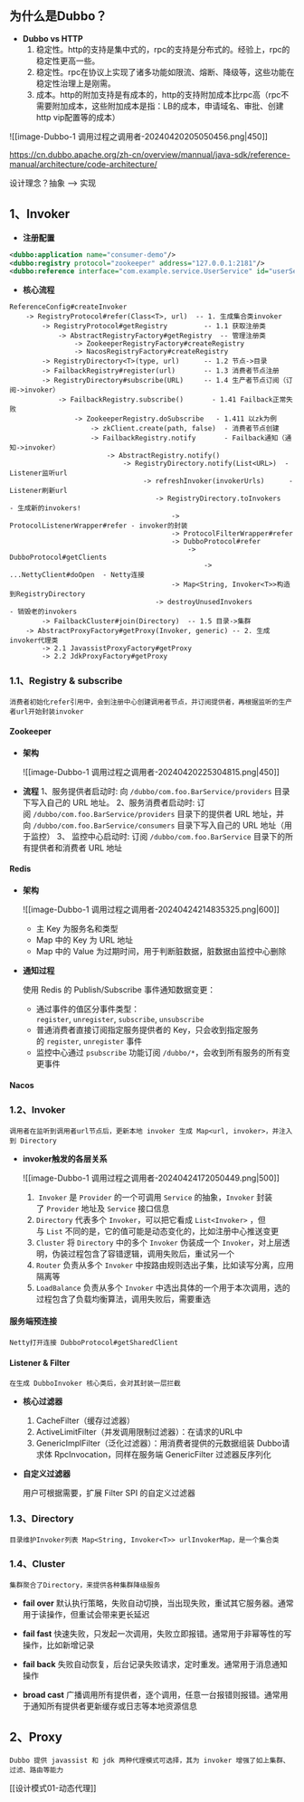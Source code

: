 
## 为什么是Dubbo？

 - **Dubbo vs  HTTP**
	1.  稳定性。http的支持是集中式的，rpc的支持是分布式的。经验上，rpc的稳定性更高一些。
	2.  稳定性。rpc在协议上实现了诸多功能如限流、熔断、降级等，这些功能在稳定性治理上是刚需。
	3.  成本。http的附加支持是有成本的，http的支持附加成本比rpc高（rpc不需要附加成本，这些附加成本是指：LB的成本，申请域名、审批、创建http vip配置等的成本）


![[image-Dubbo-1 调用过程之调用者-20240420205050456.png|450]]

https://cn.dubbo.apache.org/zh-cn/overview/mannual/java-sdk/reference-manual/architecture/code-architecture/

设计理念？抽象 --> 实现

## 1、Invoker

-  **注册配置**

```xml
<dubbo:application name="consumer-demo"/>
<dubbo:registry protocol="zookeeper" address="127.0.0.1:2181"/>
<dubbo:reference interface="com.example.service.UserService" id="userService" check="false" url="dubbo://userService.provider-demo"/>
```


-  **核心流程**

```text
ReferenceConfig#createInvoker
	-> RegistryProtocol#refer(Class<T>, url)  -- 1. 生成集合类invoker
		-> RegistryProtocol#getRegistry         -- 1.1 获取注册类
			-> AbstractRegistryFactory#getRegistry  -- 管理注册类
				-> ZookeeperRegistryFactory#createRegistry 
				-> NacosRegistryFactory#createRegistry
		-> RegistryDirectory<T>(type, url)      -- 1.2 节点->目录
		-> FailbackRegistry#register(url)       -- 1.3 消费者节点注册
		-> RegistryDirectory#subscribe(URL)     -- 1.4 生产者节点订阅（订阅->invoker）
		    -> FailbackRegistry.subscribe()       - 1.41 Failback正常失败
				-> ZookeeperRegistry.doSubscribe   - 1.411 以zk为例
				    -> zkClient.create(path, false)  - 消费者节点创建
				    -> FailbackRegistry.notify       - Failback通知（通知->invoker）
					    -> AbstractRegistry.notify()  
					        -> RegistryDirectory.notify(List<URL>)  - Listener监听url
						         -> refreshInvoker(invokerUrls)      - Listener刷新url    
						            -> RegistryDirectory.toInvokers   - 生成新的invokers!  
							            -> ProtocolListenerWrapper#refer - invoker的封装
							            -> ProtocolFilterWrapper#refer
							            -> DubboProtocol#refer
								            -> DubboProtocol#getClients
										        -> ...NettyClient#doOpen  - Netty连接
										-> Map<String, Invoker<T>>构造到RegistryDirectory
						            -> destroyUnusedInvokers             - 销毁老的invokers
		-> FailbackCluster#join(Directory)  -- 1.5 目录->集群
	-> AbstractProxyFactory#getProxy(Invoker, generic) -- 2. 生成invoker代理类
		-> 2.1 JavassistProxyFactory#getProxy
		-> 2.2 JdkProxyFactory#getProxy
```


### 1.1、Registry & subscribe

	消费者初始化refer引用中，会到注册中心创建调用者节点，并订阅提供者，再根据监听的生产者url开始封装invoker

#### Zookeeper

- **架构**
  
	![[image-Dubbo-1 调用过程之调用者-20240420225304815.png|450]]

-  **流程**
	1、服务提供者启动时:  向 `/dubbo/com.foo.BarService/providers` 目录下写入自己的 URL 地址。
	2、服务消费者启动时:  订阅 `/dubbo/com.foo.BarService/providers` 目录下的提供者 URL 地址，并向 `/dubbo/com.foo.BarService/consumers` 目录下写入自己的 URL 地址（用于监控）
	3、 监控中心启动时: 订阅 `/dubbo/com.foo.BarService` 目录下的所有提供者和消费者 URL 地址


#### Redis

- **架构**

	![[image-Dubbo-1 调用过程之调用者-20240424214835325.png|600]]
	
	- 主 Key 为服务名和类型
	- Map 中的 Key 为 URL 地址
	- Map 中的 Value 为过期时间，用于判断脏数据，脏数据由监控中心删除


- **通知过程**
  
	使用 Redis 的 Publish/Subscribe 事件通知数据变更：
	- 通过事件的值区分事件类型：`register`, `unregister`, `subscribe`, `unsubscribe`
	- 普通消费者直接订阅指定服务提供者的 Key，只会收到指定服务的 `register`, `unregister` 事件
	- 监控中心通过 `psubscribe` 功能订阅 `/dubbo/*`，会收到所有服务的所有变更事件

#### Nacos


### 1.2、Invoker

	调用者在监听到调用者url节点后，更新本地 invoker 生成 Map<url, invoker>，并注入到 Directory

-  **invoker触发的各层关系**
	
	![[image-Dubbo-1 调用过程之调用者-20240424172050449.png|500]]
	
	1.  `Invoker` 是 `Provider` 的一个可调用 `Service` 的抽象，`Invoker` 封装了 `Provider` 地址及 `Service` 接口信息
	2. `Directory` 代表多个 `Invoker`，可以把它看成 `List<Invoker>` ，但与 `List` 不同的是，它的值可能是动态变化的，比如注册中心推送变更
	3. `Cluster` 将 `Directory` 中的多个 `Invoker` 伪装成一个 `Invoker`，对上层透明，伪装过程包含了容错逻辑，调用失败后，重试另一个
	4. `Router` 负责从多个 `Invoker` 中按路由规则选出子集，比如读写分离，应用隔离等
	5. `LoadBalance` 负责从多个 `Invoker` 中选出具体的一个用于本次调用，选的过程包含了负载均衡算法，调用失败后，需要重选

#### 服务端预连接

	Netty打开连接 DubboProtocol#getSharedClient

#### Listener & Filter

	在生成 DubboInvoker 核心类后，会对其封装一层拦截

- **核心过滤器**

	1.  CacheFilter（缓存过滤器）
	2.  ActiveLimitFilter（并发调用限制过滤器）：在请求的URL中
	3.  GenericImplFilter（泛化过滤器）：用消费者提供的元数据组装 Dubbo请求体 RpcInvocation，同样在服务端 GenericFilter 过滤器反序列化


-  **自定义过滤器**

	用户可根据需要，扩展 Filter SPI 的自定义过滤器

### 1.3、Directory

	目录维护Invoker列表 Map<String, Invoker<T>> urlInvokerMap，是一个集合类

### 1.4、Cluster

	集群聚合了Directory，来提供各种集群降级服务

-  **fail over**
	默认执行策略，失败自动切换，当出现失败，重试其它服务器。通常用于读操作，但重试会带来更长延迟

-  **fail fast**
	快速失败，只发起一次调用，失败立即报错。通常用于非幂等性的写操作，比如新增记录

-  **fail back**
	失败自动恢复，后台记录失败请求，定时重发。通常用于消息通知操作 

-  **broad cast**
	广播调用所有提供者，逐个调用，任意一台报错则报错。通常用于通知所有提供者更新缓存或日志等本地资源信息

## 2、Proxy

	Dubbo 提供 javassist 和 jdk 两种代理模式可选择，其为 invoker 增强了如上集群、过滤、路由等能力

[[设计模式01-动态代理]]